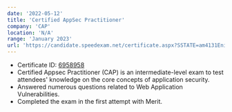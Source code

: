```yaml
---
date: '2022-05-12'
title: 'Certified AppSec Practitioner'
company: 'CAP'
location: 'N/A'
range: 'January 2023'
url: 'https://candidate.speedexam.net/certificate.aspx?SSTATE=am4131EniU8ntjp4bO5mXRbEIYAZSKcmZURAjGfw4M3hidKQM5VsWxPD5lCDKSNM9cJ5mL1PzCgR6abWPFws4g0qoZmL1Z7JAFlChzyKQKo='
---
```


- Certificate ID: [6958958](https://verified.elearnsecurity.com/certificates/2b1e07de-3b2d-4249-9d21-dd6dcea87cca)
- Certified Appsec Practitioner (CAP) is an intermediate-level exam to test attendees' knowledge on the core concepts of application security.
- Answered numerous questions related to Web Application Vulnerabilities.
- Completed the exam in the first attempt with Merit.
